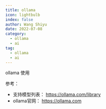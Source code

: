 ```yaml
---
title: ollama
icon: lightbulb
index: false
author: Wang Shiyu
date: 2022-07-08
category:
  - ollama
  - ai
tag:
  - ollama
  - ai
---
```



ollama 使用

参考：

- 支持模型列表： https://ollama.com/library
- ollama官网： https://ollama.com




<Catalog />
